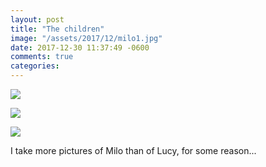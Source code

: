 ```yaml
---
layout: post
title: "The children"
image: "/assets/2017/12/milo1.jpg"
date: 2017-12-30 11:37:49 -0600
comments: true
categories: 
---
```


![]({{site.url}}/assets/2017/12/milo1.jpg)

![]({{site.url}}/assets/2017/12/milo2.jpg)

![]({{site.url}}/assets/2017/12/lucy1.jpg)

I take more pictures of Milo than of Lucy, for some reason...
